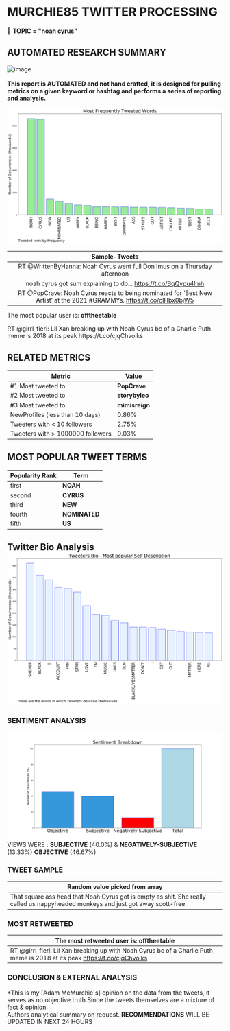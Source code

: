 # MURCHIE85 TWITTER PROCESSING 
&#x1F34E; **TOPIC = "noah cyrus"**

## AUTOMATED RESEARCH SUMMARY

![image](https://marketingplatform.google.com/about/static/images/gmp/analytics-smb-benefit.jpg)
<br></br>
<b> This report is AUTOMATED and not hand crafted, it is designed for pulling metrics on a given keyword or hashtag and performs a series of reporting and analysis.</b>



![image](TWEETS.png)



|                **Sample-Tweets**        |
| :-------------: |
| RT @WrittenByHanna: Noah Cyrus went full Don Imus on a Thursday afternoon |
| noah cyrus got sum explaining to do... https://t.co/BqQypu4lmh |
| RT @PopCrave: Noah Cyrus reacts to being nominated for ‘Best New Artist’ at the 2021 #GRAMMYs. https://t.co/clHbx0bjW5 |

The most popular user is: **offtheetabIe**
<div class="alert alert-block alert-danger"> RT @girrl_fieri: Lil Xan breaking up with Noah Cyrus bc of a Charlie Puth meme is 2018 at its peak https://t.co/cjqChvoiks</div>

## RELATED METRICS<br>
| Metric | Value |
| ------------- | ------------- |
| #1 Most tweeted to  | **PopCrave** |
| #2 Most tweeted to  | **storybyIeo** |
| #3 Most tweeted to  | **mimisreign** |
| NewProfiles (less than 10 days) | 0.86%  |
| Tweeters with < 10 followers  | 2.75%|
| Tweeters with > 1000000 followers  | 0.03%  |



## MOST POPULAR TWEET TERMS 


| Popularity Rank  | Term |
| ------------- | ------------- |
| first  | **NOAH**  |
| second  | **CYRUS**  |
| third  | **NEW** |
| fourth  | **NOMINATED**  |
| fifth  | **US**  |


## Twitter Bio Analysis![image](BIO.png)
### SENTIMENT ANALYSIS
![image](sentiment.png)
VIEWS WERE : **SUBJECTIVE**  (40.0%) & **NEGATIVELY-SUBJECTIVE** (13.33%) **OBJECTIVE** (46.67%)

### TWEET SAMPLE 
| Random value picked from array |
| ------------- |
|That square ass head that Noah Cyrus got is empty as shit. She really called us nappyheaded monkeys and just got away scott-free. |

### MOST RETWEETED 

| The most retweeted user is: **offtheetabIe**  |
| ------------- |
| RT @girrl_fieri: Lil Xan breaking up with Noah Cyrus bc of a Charlie Puth meme is 2018 at its peak https://t.co/cjqChvoiks |

### CONCLUSION & EXTERNAL ANALYSIS

*This is my [Adam McMurchie`s] opinion on the data from the tweets, it serves as no objective truth.Since the tweets themselves are a mixture of fact & opinion.<br>
Authors analytical summary on request.
**RECOMMENDATIONS** WILL BE UPDATED IN NEXT  24 HOURS <br>